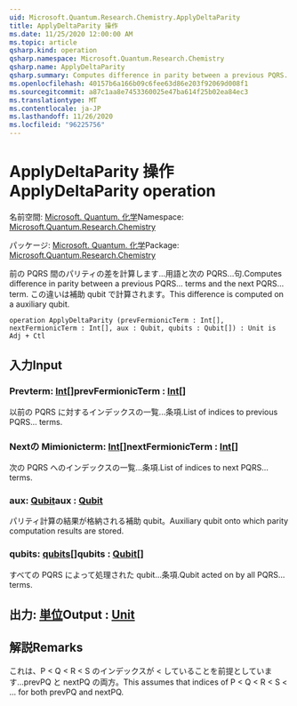 ```yaml
---
uid: Microsoft.Quantum.Research.Chemistry.ApplyDeltaParity
title: ApplyDeltaParity 操作
ms.date: 11/25/2020 12:00:00 AM
ms.topic: article
qsharp.kind: operation
qsharp.namespace: Microsoft.Quantum.Research.Chemistry
qsharp.name: ApplyDeltaParity
qsharp.summary: Computes difference in parity between a previous PQRS... terms and the next PQRS... term. This difference is computed on a auxiliary qubit.
ms.openlocfilehash: 40157b6a166b09c6fee63d86e203f92069d008f1
ms.sourcegitcommit: a87c1aa8e7453360025e47ba614f25b02ea84ec3
ms.translationtype: MT
ms.contentlocale: ja-JP
ms.lasthandoff: 11/26/2020
ms.locfileid: "96225756"
---
```

# <a name="applydeltaparity-operation"></a><span data-ttu-id="14106-102">ApplyDeltaParity 操作</span><span class="sxs-lookup"><span data-stu-id="14106-102">ApplyDeltaParity operation</span></span>

<span data-ttu-id="14106-103">名前空間: [Microsoft. Quantum. 化学](xref:Microsoft.Quantum.Research.Chemistry)</span><span class="sxs-lookup"><span data-stu-id="14106-103">Namespace: [Microsoft.Quantum.Research.Chemistry](xref:Microsoft.Quantum.Research.Chemistry)</span></span>

<span data-ttu-id="14106-104">パッケージ: [Microsoft. Quantum. 化学](https://nuget.org/packages/Microsoft.Quantum.Research.Chemistry)</span><span class="sxs-lookup"><span data-stu-id="14106-104">Package: [Microsoft.Quantum.Research.Chemistry](https://nuget.org/packages/Microsoft.Quantum.Research.Chemistry)</span></span>


<span data-ttu-id="14106-105">前の PQRS 間のパリティの差を計算します...用語と次の PQRS...句.</span><span class="sxs-lookup"><span data-stu-id="14106-105">Computes difference in parity between a previous PQRS... terms and the next PQRS... term.</span></span> <span data-ttu-id="14106-106">この違いは補助 qubit で計算されます。</span><span class="sxs-lookup"><span data-stu-id="14106-106">This difference is computed on a auxiliary qubit.</span></span>

```qsharp
operation ApplyDeltaParity (prevFermionicTerm : Int[], nextFermionicTerm : Int[], aux : Qubit, qubits : Qubit[]) : Unit is Adj + Ctl
```


## <a name="input"></a><span data-ttu-id="14106-107">入力</span><span class="sxs-lookup"><span data-stu-id="14106-107">Input</span></span>

### <a name="prevfermionicterm--int"></a><span data-ttu-id="14106-108">Prevterm: [Int](xref:microsoft.quantum.lang-ref.int)[]</span><span class="sxs-lookup"><span data-stu-id="14106-108">prevFermionicTerm : [Int](xref:microsoft.quantum.lang-ref.int)[]</span></span>

<span data-ttu-id="14106-109">以前の PQRS に対するインデックスの一覧...条項.</span><span class="sxs-lookup"><span data-stu-id="14106-109">List of indices to previous PQRS... terms.</span></span>


### <a name="nextfermionicterm--int"></a><span data-ttu-id="14106-110">Nextの Mimionicterm: [Int](xref:microsoft.quantum.lang-ref.int)[]</span><span class="sxs-lookup"><span data-stu-id="14106-110">nextFermionicTerm : [Int](xref:microsoft.quantum.lang-ref.int)[]</span></span>

<span data-ttu-id="14106-111">次の PQRS へのインデックスの一覧...条項.</span><span class="sxs-lookup"><span data-stu-id="14106-111">List of indices to next PQRS... terms.</span></span>


### <a name="aux--qubit"></a><span data-ttu-id="14106-112">aux: [Qubit](xref:microsoft.quantum.lang-ref.qubit)</span><span class="sxs-lookup"><span data-stu-id="14106-112">aux : [Qubit](xref:microsoft.quantum.lang-ref.qubit)</span></span>

<span data-ttu-id="14106-113">パリティ計算の結果が格納される補助 qubit。</span><span class="sxs-lookup"><span data-stu-id="14106-113">Auxiliary qubit onto which parity computation results are stored.</span></span>


### <a name="qubits--qubit"></a><span data-ttu-id="14106-114">qubits: [qubits](xref:microsoft.quantum.lang-ref.qubit)[]</span><span class="sxs-lookup"><span data-stu-id="14106-114">qubits : [Qubit](xref:microsoft.quantum.lang-ref.qubit)[]</span></span>

<span data-ttu-id="14106-115">すべての PQRS によって処理された qubit...条項.</span><span class="sxs-lookup"><span data-stu-id="14106-115">Qubit acted on by all PQRS... terms.</span></span>



## <a name="output--unit"></a><span data-ttu-id="14106-116">出力: [単位](xref:microsoft.quantum.lang-ref.unit)</span><span class="sxs-lookup"><span data-stu-id="14106-116">Output : [Unit](xref:microsoft.quantum.lang-ref.unit)</span></span>



## <a name="remarks"></a><span data-ttu-id="14106-117">解説</span><span class="sxs-lookup"><span data-stu-id="14106-117">Remarks</span></span>

<span data-ttu-id="14106-118">これは、P < Q < R < S のインデックスが < していることを前提としています...prevPQ と nextPQ の両方。</span><span class="sxs-lookup"><span data-stu-id="14106-118">This assumes that indices of P < Q < R < S < ... for both prevPQ and nextPQ.</span></span>